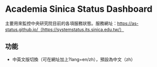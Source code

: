 # Academia Sinica Status Dashboard
主要用來監控中央研究院目前的各項服務狀態。服務網址：https://as-status.github.io/（https://systemstatus.its.sinica.edu.tw/）

## 功能
* 中英文版切換（可在網址加上?lang=en/zh），預設為中文（zh）


###
